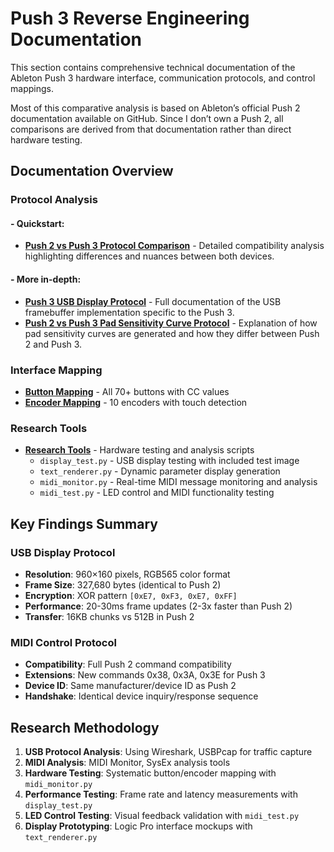 # Push 3 Reverse Engineering Documentation

This section contains comprehensive technical documentation of the Ableton Push 3 hardware interface, communication protocols, and control mappings. 

Most of this comparative analysis is based on Ableton’s official Push 2 documentation available on GitHub. Since I don’t own a Push 2, all comparisons are derived from that documentation rather than direct hardware testing.

## Documentation Overview

### Protocol Analysis
#### - Quickstart:
- **[Push 2 vs Push 3 Protocol Comparison](protocol-analysis/push2-push3-protocol.md)** - Detailed compatibility analysis highlighting differences and nuances between both devices.
#### - More in-depth:
- **[Push 3 USB Display Protocol](protocol-analysis/push3-display-protocol.md)** - Full documentation of the USB framebuffer implementation specific to the Push 3.
- **[Push 2 vs Push 3 Pad Sensitivity Curve Protocol](protocol-analysis/push2-push3-curve-protocol.md)** - Explanation of how pad sensitivity curves are generated and how they differ between Push 2 and Push 3.

### Interface Mapping
- **[Button Mapping](interface-mapping/buttons.md)** - All 70+ buttons with CC values
- **[Encoder Mapping](interface-mapping/encoders.md)** - 10 encoders with touch detection

### Research Tools
- **[Research Tools](tools)** - Hardware testing and analysis scripts
  - `display_test.py` - USB display testing with included test image
  - `text_renderer.py` - Dynamic parameter display generation
  - `midi_monitor.py` - Real-time MIDI message monitoring and analysis
  - `midi_test.py` - LED control and MIDI functionality testing  

## Key Findings Summary

### USB Display Protocol
- **Resolution**: 960×160 pixels, RGB565 color format
- **Frame Size**: 327,680 bytes (identical to Push 2)
- **Encryption**: XOR pattern `[0xE7, 0xF3, 0xE7, 0xFF]`
- **Performance**: 20-30ms frame updates (2-3x faster than Push 2)
- **Transfer**: 16KB chunks vs 512B in Push 2

### MIDI Control Protocol
- **Compatibility**: Full Push 2 command compatibility
- **Extensions**: New commands 0x38, 0x3A, 0x3E for Push 3
- **Device ID**: Same manufacturer/device ID as Push 2
- **Handshake**: Identical device inquiry/response sequence

## Research Methodology

1. **USB Protocol Analysis**: Using Wireshark, USBPcap for traffic capture
2. **MIDI Analysis**: MIDI Monitor, SysEx analysis tools  
3. **Hardware Testing**: Systematic button/encoder mapping with `midi_monitor.py`
4. **Performance Testing**: Frame rate and latency measurements with `display_test.py`
5. **LED Control Testing**: Visual feedback validation with `midi_test.py`
6. **Display Prototyping**: Logic Pro interface mockups with `text_renderer.py`
